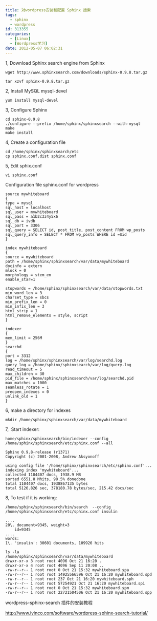 ```yaml
---
title: 对wordpress安装和配置 Sphinx 搜索
tags:
  - sphinx
  - wordpress
id: 313355
categories:
  - [Linux]
  - [Wordpress学习]
date: 2012-05-07 06:02:31
---
```


1, Download Sphinx search engine from Sphinx

```
wget http://www.sphinxsearch.com/downloads/sphinx-0.9.8.tar.gz

tar xzvf sphinx-0.9.8.tar.gz
```

2, Install MySQL mysql-devel

```
yum install mysql-devel
```

3, Configure Sphinx

```
cd sphinx-0.9.8
./configure --prefix /home/sphinx/sphinxsearch --with-mysql
make
make install
```

4, Create a configuration file

```
cd /home/sphinx/sphinxsearch/etc
cp sphinx.conf.dist sphinx.conf
```

5, Edit sphix.conf

`vi sphinx.conf`

Configuration file sphinx.conf for wordpress

```
source mywhiteboard
{
type = mysql
sql_host = localhost
sql_user = mywhiteboard
sql_pass = a1b2c3z4y5x6
sql_db = ivdb
sql_port = 3306
sql_query = SELECT id, post_title, post_content FROM wp_posts
sql_query_info = SELECT * FROM wp_posts WHERE id =$id
}

index mywhiteboard
{
source = mywhiteboard
path = /home/sphinx/sphinxsearch/var/data/mywhiteboard
docinfo = extern
mlock = 0
morphology = stem_en
enable_star=1

stopwords = /home/sphinx/sphinxsearch/var/data/stopwords.txt
min_word_len = 3
charset_type = sbcs
min_prefix_len = 0
min_infix_len = 3
html_strip = 1
html_remove_elements = style, script
}

indexer
{
mem_limit = 256M
}
searchd
{
port = 3312
log = /home/sphinx/sphinxsearch/var/log/searchd.log
query_log = /home/sphinx/sphinxsearch/var/log/query.log
read_timeout = 5
max_children = 30
pid_file = /home/sphinx/sphinxsearch/var/log/searchd.pid
max_matches = 1000
seamless_rotate = 1
preopen_indexes = 0
unlink_old = 1
}
```

6, make a directory for indexes

`mkdir /home/sphinx/sphinxsearch/var/data/mywhiteboard`


7,  Start indexer:

`home/sphinx/sphinxsearch/bin/indexer --config  /home/sphinx/sphinxsearch/etc/sphinx.conf --all`

    Sphinx 0.9.8-release (r1371)
    Copyright (c) 2001-2008, Andrew Aksyonoff

    using config file '/home/sphinx/sphinxsearch/etc/sphinx.conf'...
    indexing index 'mywhiteboard'...
    collected 1104407 docs, 1938.9 MB
    sorted 6551.8 Mhits, 98.5% donedone
    total 1104407 docs, 1938867135 bytes
    total 5126.826 sec, 378180.78 bytes/sec, 215.42 docs/sec

8, To test if it is working:

```
/home/sphinx/sphinxsearch/bin/search  --config /home/sphinx/sphinxsearch/etc/sphinx.conf insulin
```

    ....
    20\. document=9345, weight=3
        id=9345
    ....
    words:
    1\. 'insulin': 30601 documents, 109926 hits

```
ls -la
/home/sphinx/sphinxsearch/var/data/mywhiteboard
drwxr-xr-x 3 root root 4096 Oct 21 16:20 .
drwxr-xr-x 4 root root 4096 Sep 11 20:08 ..
-rw-r--r-- 1 root root 0 Oct 21 15:32 mywhiteboard.spa
-rw-r--r-- 1 root root 14925566596 Oct 21 16:20 mywhiteboard.spd
-rw-r--r-- 1 root root 237 Oct 21 16:20 mywhiteboard.sph
-rw-r--r-- 1 root root 57254921 Oct 21 16:20 mywhiteboard.spi
-rw-r--r-- 1 root root 0 Oct 21 15:32 mywhiteboard.spm
-rw-r--r-- 1 root root 22721504506 Oct 21 16:20 mywhiteboard.spp
```

wordpress-sphinx-search 插件的安装教程

http://www.ivinco.com/software/wordpress-sphinx-search-tutorial/